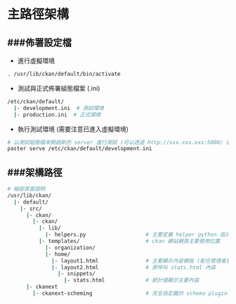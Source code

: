 # 主路徑架構

<script type="text/javascript" src="../js/general.js"></script>

###佈署設定檔
---

* 進行虛擬環境

```bash
. /usr/lib/ckan/default/bin/activate
```

* 測試與正式佈署組態檔案 (.ini)

```bash
/etc/ckan/default/
  |- development.ini  # 測試環境
  |- production.ini  # 正式環境
```

* 執行測試環境 (需要注意已進入虛擬環境)

```bash
# 以測試組態檔來開啟新的 server 進行測試 (可以透過 http://xxx.xxx.xxx:5000/ 進入測試環境)
paster serve /etc/ckan/default/development.ini
```

###架構路徑
---

```bash
# 細部頁面說明
/usr/lib/ckan/
  |- default/
    |- src/
      |- ckan/
        |- ckan/
          |- lib/
            |- helpers.py                   # 主要定義 helper python 函式
          |- templates/                     # ckan 網站網頁主要使用位置
            |- organization/
            |- home/
              |- layout1.html               # 主要顯示內容模版 (配合管理者登入畫面選擇)
              |- layout2.html               # 原呼叫 stats.html 內容
                |- snippets/
                  |- stats.html             # 統計値顯示主要內容
      |- ckanext
        |- ckanext-scheming                 # 完全自定義的 schema plugin
```


